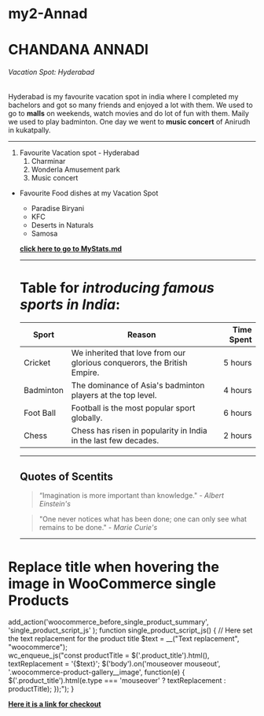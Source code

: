 # my2-Annad
 
# CHANDANA ANNADI
###### Vacation Spot: Hyderabad
Hyderabad is my favourite vacation spot in india where I completed my bachelors and got so many friends and enjoyed a lot with them. We used to go to **malls** on weekends, watch movies and do lot of fun with them. Maily we used to play badminton. One day we went to **music concert** of Anirudh in kukatpally. 

----------------------------------------------------------------------

1. Favourite Vacation spot - Hyderabad
   1. Charminar
   2. Wonderla Amusement park
   3. Music concert

- Favourite Food dishes at my Vacation Spot
   - Paradise Biryani
   - KFC
   - Deserts in Naturals
   - Samosa

   **[click here to go to MyStats.md](MyStats.md)**

   *******************************************
   # Table for *introducing famous sports in India*:

    | Sport | Reason | Time Spent |
    | --- | --- | ---: |
    | Cricket | We inherited that love from our glorious conquerors, the British Empire. | 5 hours |
    | Badminton | The dominance of Asia's badminton players at the top level. | 4 hours |
    | Foot Ball | Football is the most popular sport globally. | 6 hours |
    | Chess | Chess has risen in popularity in India in the last few decades. | 2 hours |

    *********************************

    ## Quotes of Scentits

    > “Imagination is more important than knowledge." - *Albert Einstein's*

    > "One never notices what has been done; one can only see what remains to be done." - *Marie Curie's*

    ****
    
# Replace title when hovering the image in WooCommerce single Products

add_action('woocommerce_before_single_product_summary', 'single_product_script_js' );
function single_product_script_js() {
    // Here set the text replacement for the product title
    $text = __("Text replacement", "woocommerce");  
    wc_enqueue_js("const productTitle  = $('.product_title').html(), textReplacement = '{$text}';
    $('body').on('mouseover mouseout', '.woocommerce-product-gallery__image', function(e) {
        $('.product_title').html(e.type === 'mouseover' ? textReplacement : productTitle);
    });");
}


**[Here it is a link for checkout](https://stackoverflow.com/questions/77027939/replace-title-when-hovering-the-image-in-woocommerce-single-products)**


